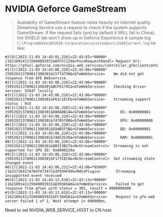 # NVIDIA Geforce GameStream
> Availabilty of GameStream feature relies heavily on internet quality.
> Streaming Service use a request to check if the system supports GameStream. If the request fails (and by default it WILL fail in China), the SHIELD tab won't show up in Geforce Experience
A sample log `C:\ProgramData\NVIDIA Corporation\nvstreamsvc\SSASCurrent.log` be like:
```
#2(D)[2022-11-03 14:43:01,216]=22:43:01=*00000*{16218914113594989393}&6FFCC129&<PocoRequestHandl> Request Uri: https://gfwsl.geforce.com/nvidia_web_services/controller.gfeclientcontent.NG.php/com.nvidia.services.GFEClientContent_NG.getShieldReady/{"gcV":"3.26.0.154","dID":"220A","osC":"10.00","is6":"1","lg":"1033","GFPV":"526.47","isO":"1","sM":"32GB"}
#1(I)[2022-11-03 14:43:06,220]=22:43:06=*00000*{5952921378961139830}&C5774750&<GfeWebService>    We did not get response from GFE Webservice.
#2(I)[2022-11-03 14:43:06,220]=22:43:06=*00000*{5952921378961139830}&BCF6179C&<GfeWebService>    Checking driver version: 52647 locally
#3(I)[2022-11-03 14:43:06,220]=22:43:06=*00000*{5952921378961139830}&F61C1ECF&<GfeWebService>    Streaming support status : 0x5
#4(I)[2022-11-03 14:43:06,220]=22:43:06=*00000*{5952921378961139830}&D80A8B14&<GfeWebService>    	OS: 0x00000001
#5(I)[2022-11-03 14:43:06,220]=22:43:06=*00000*{5952921378961139830}&74705700&<GfeWebService>    	GPU: 0x00000000
#6(I)[2022-11-03 14:43:06,220]=22:43:06=*00000*{5952921378961139830}&E84B5F5B&<GfeWebService>    	DD: 0x00000001
#7(I)[2022-11-03 14:43:06,220]=22:43:06=*00000*{5952921378961139830}&74A53536&<GfeWebService>    	RAM: 0x00000001
#8(I)[2022-11-03 14:43:06,220]=22:43:06=*00000*{5952921378961139830}&8B313B27&<NvStreamControl>  Streaming is not supported for GPU ID: 0x0000220a
#9(I)[2022-11-03 14:43:06,220]=22:43:06=*00000*{5952921378961139830}&F177CDC6&<NvStreamControl>  Set streaming state changed event
#0(I)[2022-11-03 14:43:06,221]=22:43:06=*05009*{16317164174784747347}&3FE94F49&<MdnsPlugin>       Streaming unsupported event received
#0(E)[2022-11-03 14:43:13,618]=22:43:13=*00000*{16218914113594989393}&D393A5A6&<GfeWebService>    Failed to get response from gfswl with status = 301, result = 0000000000
#1(D)[2022-11-03 14:43:13,618]=22:43:13=*00000*{16218914113594989393}&FC3645A1&<GfeWebService>    Request to gfe web server failed 1 of 1. Next attempt in 600000ms.
```
Need to set NVIDIA_WEB_SERVICE_HOST to CN host.

